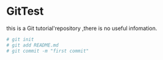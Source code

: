 # GitTest
this is a Git tutorial'repository ,there is no useful infomation.
```bash
# git init
# git add README.md
# git commit -m "first commit"
```